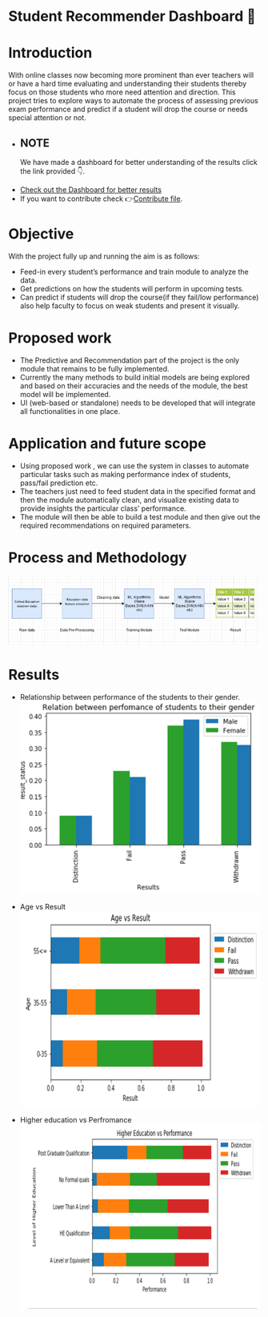 # Student Recommender Dashboard   :blue_book:
# Introduction 
  With online classes now becoming more prominent than ever teachers will or have a hard time evaluating and understanding their students thereby focus on those  students who more need attention and direction.
  This project tries to explore ways to automate the process of assessing previous exam performance and predict if a student will drop the course or needs special attention or not. 
  - <h2> NOTE</h2> We have made a dashboard for better understanding of the results  click the link provided 👇.
   * [Check out the Dashboard for better results](https://herkura-student-recommender-dashboard-app-tix1vv.streamlit.app/)
   * If you want to contribute check 👉[Contribute file](https://github.com/herkura/student-recommender-system/blob/master/Contribute.md).

# Objective
   With the project fully up and running the aim is as follows:
   * Feed-in every student’s performance and train module to analyze the data.
   * Get predictions on how the students will perform in upcoming tests.
   * Can predict if students will drop the course(if they fail/low performance) also help faculty to focus on weak students and present it visually.
   
# Proposed work 
  * The Predictive and Recommendation part of the project is the only module that remains to be fully implemented.
  * Currently the many methods to build initial models are being explored and based on their accuracies and the needs of the module, the  best  model will be implemented.
  * UI (web-based or standalone) needs to be developed that will integrate all functionalities in one place.

# Application and future scope
  * Using proposed work , we can use the system in classes to automate particular tasks such as making performance index of students, pass/fail prediction etc.
  * The teachers just need to feed student data in the specified format and then the module automatically clean, and visualize existing data to provide insights the particular class’ performance.
  * The module will then be able to build a test module and then give out the required recommendations on required parameters.

# Process and Methodology
  ![](images/process.png)

# Results
 * Relationship between performance of the students to their gender.
   ![](images/output1.png)

 * Age vs Result
   ![](images/output2.png)

 * Higher education vs Perfromance
   ![](images/output3.png)

  
    




